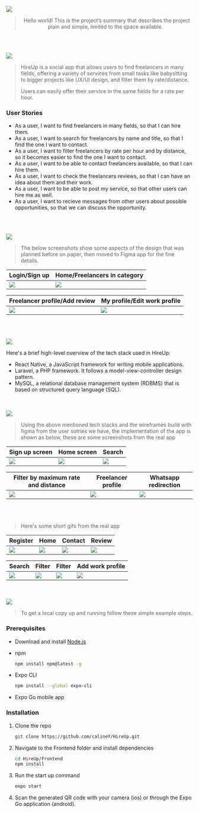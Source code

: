 <img src="./readme/title1.svg"/>

<div align="center">

> Hello world! This is the project’s summary that describes the project plain and simple, limited to the space available.  


</div>

<br><br>


<img src="./readme/title2.svg"/>

> HireUp is a social app that allows users to find freelancers in many fields, offering a variety of services from small tasks like babysitting to bigger projects like UX/UI design, and filter them by rate/distance.
> 
> Users can easily offer their service in the same fields for a rate per hour.
> 
### User Stories
- As a user, I want to find freelancers in many fields, so that I can hire them.
- As a user, I want to search for freelancers by name and title, so that I find the one I want to contact.
- As a user, I want to filter freelancers by rate per hour and by distance, so it becomes easier to find the one I want to contact.
- As a user, I want to be able to contact freelancers available, so that I can hire them.
- As a user, I want to check the freelancers reviews, so that I can have an idea about them and their work.
- As a user, I want to be able to post my service, so that other users can hire me as well.
- As a user, I want to recieve messages from other users about possible opportunities, so that we can discuss the opportunity.

<br><br>

<img src="./readme/title3.svg"/>

> The below screenshots show some aspects of the design that was planned before on paper, then moved to Figma app for the fine details.


| Login/Sign up  | Home/Freelancers in category  |
| -----------| -----|
| <img src="./readme/figma1.png"/> |<img src="./readme/figma2.png"/>|

| Freelancer profile/Add review  | My profile/Edit work profile  |
| -----------------| -----|
|  <img src="./readme/figma3.png"/>|<img src="./readme/figma4.png"/>  |


<br><br>

<img src="./readme/title4.svg"/>

Here's a brief high-level overview of the tech stack used in HireUp:

- React Native, a JavaScript framework for writing mobile applications.
- Laravel, a PHP framework. It follows a model-view-controller design pattern.
- MySQL, a relational database management system (RDBMS) that is based on structured query language (SQL).



<br><br>
<img src="./readme/title5.svg"/>

> Using the above mentioned tech stacks and the wireframes build with figma from the user sotries we have, the implementation of the app is shown as below, these are some screenshots from the real app

| Sign up screen | Home screen |Search  |
|----------|-----------|-----------|
|<img src="./readme/sccreenshot2.png"  />  | <img src="./readme/sccreenshot3.png"  /> |<img src="./readme/sccreenshot11.png"/>  |



| Filter by maximum rate and distance| Freelancer profile | Whatsapp redirection|
| ------------|----------|----------|
|<img src="./readme/sccreenshot12.png" /> |<img src="./readme/sccreenshot5.png" />|<img src="./readme/sccreenshot7.png" />  | 

<br></br>
> Here's some short gifs from the real app


| Register| Home | Contact |Review|
| ------------|----------|-----------|-----------|
|<img src="./readme/chrome-capture.gif" />|<img src="./readme/chrome-capture1.gif"  />  |<img src="./readme/chrome-capture2.gif"/>  |<img src="./readme/chrome-capture3.gif"/>  |

|Search |Filter |Filter |Add work profile |
|-----------|-----------|-----------|-----------|
|<img src="./readme/chrome-capture4.gif"/>  |<img src="./readme/chrome-capture5.gif"/>  |<img src="./readme/chrome-capture6.gif"/>  |<img src="./readme/chrome-capture7.gif"/>  |

<br><br>
<img src="./readme/title6.svg"/>


>To get a local copy up and running follow these simple example steps.

### Prerequisites

* Download and install [Node.js](https://nodejs.org/en/)

* npm
  ```sh
  npm install npm@latest -g
  ```
* Expo CLI
  ```sh
  npm install --global expo-cli
  ```
* Expo Go mobile app
 

### Installation

1. Clone the repo
   ```sh
   git clone https://github.com/calineY/HireUp.git
2. Navigate to the Frontend folder and install dependencies
   ```sh
   cd HireUp/Frontend
   npm install
   ```
3. Run the start up command
   ```sh
   expo start
   ```
4. Scan the generated QR code with your camera (ios) or through the Expo Go application (android).

<!-- This is an example of how to list things you need to use the software and how to install them.
* npm
  ```sh
  npm install npm@latest -g
  ```

### Installation

_Below is an example of how you can instruct your audience on installing and setting up your app. This template doesn't rely on any external dependencies or services._

1. Get a free API Key at [https://example.com](https://example.com)
2. Clone the repo
   ```sh
   git clone https://github.com/your_username_/Project-Name.git
   ```
3. Install NPM packages
   ```sh
   npm install
   ```
4. Enter your API in `config.js`
   ```js
   const API_KEY = 'ENTER YOUR API';
   ```
 -->
